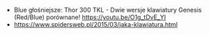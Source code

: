 - Blue głośniejsze: Thor 300 TKL - Dwie wersje klawiatury Genesis (Red/Blue) porównane! https://youtu.be/O1g_tDvE_YI
- https://www.spidersweb.pl/2015/03/jaka-klawiatura.html
